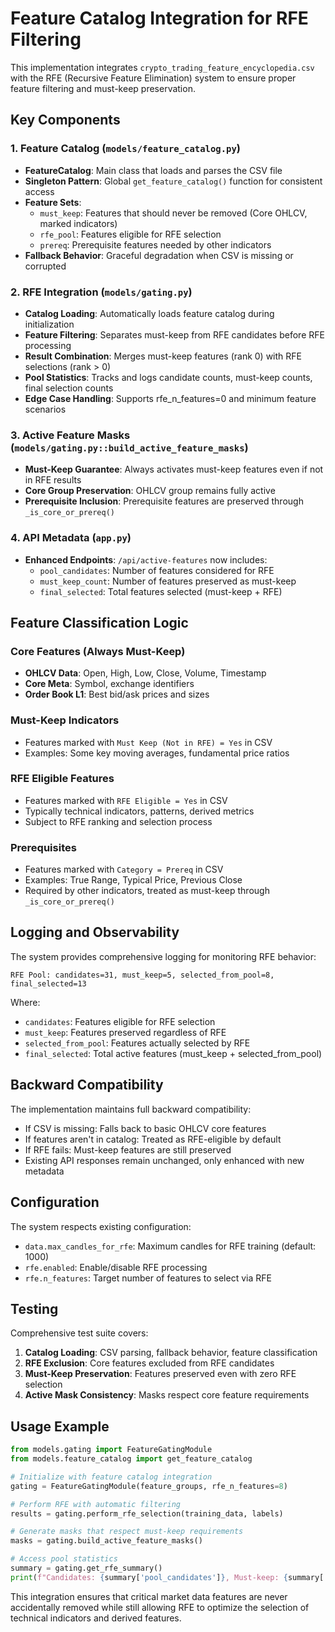 # Feature Catalog Integration for RFE Filtering

This implementation integrates `crypto_trading_feature_encyclopedia.csv` with the RFE (Recursive Feature Elimination) system to ensure proper feature filtering and must-keep preservation.

## Key Components

### 1. Feature Catalog (`models/feature_catalog.py`)
- **FeatureCatalog**: Main class that loads and parses the CSV file
- **Singleton Pattern**: Global `get_feature_catalog()` function for consistent access
- **Feature Sets**: 
  - `must_keep`: Features that should never be removed (Core OHLCV, marked indicators)
  - `rfe_pool`: Features eligible for RFE selection
  - `prereq`: Prerequisite features needed by other indicators
- **Fallback Behavior**: Graceful degradation when CSV is missing or corrupted

### 2. RFE Integration (`models/gating.py`)
- **Catalog Loading**: Automatically loads feature catalog during initialization
- **Feature Filtering**: Separates must-keep from RFE candidates before RFE processing
- **Result Combination**: Merges must-keep features (rank 0) with RFE selections (rank > 0)
- **Pool Statistics**: Tracks and logs candidate counts, must-keep counts, final selection counts
- **Edge Case Handling**: Supports rfe_n_features=0 and minimum feature scenarios

### 3. Active Feature Masks (`models/gating.py::build_active_feature_masks`)
- **Must-Keep Guarantee**: Always activates must-keep features even if not in RFE results
- **Core Group Preservation**: OHLCV group remains fully active
- **Prerequisite Inclusion**: Prerequisite features are preserved through `_is_core_or_prereq()`

### 4. API Metadata (`app.py`)
- **Enhanced Endpoints**: `/api/active-features` now includes:
  - `pool_candidates`: Number of features considered for RFE
  - `must_keep_count`: Number of features preserved as must-keep
  - `final_selected`: Total features selected (must-keep + RFE)

## Feature Classification Logic

### Core Features (Always Must-Keep)
- **OHLCV Data**: Open, High, Low, Close, Volume, Timestamp
- **Core Meta**: Symbol, exchange identifiers
- **Order Book L1**: Best bid/ask prices and sizes

### Must-Keep Indicators
- Features marked with `Must Keep (Not in RFE) = Yes` in CSV
- Examples: Some key moving averages, fundamental price ratios

### RFE Eligible Features
- Features marked with `RFE Eligible = Yes` in CSV
- Typically technical indicators, patterns, derived metrics
- Subject to RFE ranking and selection process

### Prerequisites
- Features marked with `Category = Prereq` in CSV
- Examples: True Range, Typical Price, Previous Close
- Required by other indicators, treated as must-keep through `_is_core_or_prereq()`

## Logging and Observability

The system provides comprehensive logging for monitoring RFE behavior:

```
RFE Pool: candidates=31, must_keep=5, selected_from_pool=8, final_selected=13
```

Where:
- `candidates`: Features eligible for RFE selection
- `must_keep`: Features preserved regardless of RFE
- `selected_from_pool`: Features actually selected by RFE
- `final_selected`: Total active features (must_keep + selected_from_pool)

## Backward Compatibility

The implementation maintains full backward compatibility:
- If CSV is missing: Falls back to basic OHLCV core features
- If features aren't in catalog: Treated as RFE-eligible by default
- If RFE fails: Must-keep features are still preserved
- Existing API responses remain unchanged, only enhanced with new metadata

## Configuration

The system respects existing configuration:
- `data.max_candles_for_rfe`: Maximum candles for RFE training (default: 1000)
- `rfe.enabled`: Enable/disable RFE processing
- `rfe.n_features`: Target number of features to select via RFE

## Testing

Comprehensive test suite covers:
1. **Catalog Loading**: CSV parsing, fallback behavior, feature classification
2. **RFE Exclusion**: Core features excluded from RFE candidates
3. **Must-Keep Preservation**: Features preserved even with zero RFE selection
4. **Active Mask Consistency**: Masks respect core feature requirements

## Usage Example

```python
from models.gating import FeatureGatingModule
from models.feature_catalog import get_feature_catalog

# Initialize with feature catalog integration
gating = FeatureGatingModule(feature_groups, rfe_n_features=8)

# Perform RFE with automatic filtering
results = gating.perform_rfe_selection(training_data, labels)

# Generate masks that respect must-keep requirements  
masks = gating.build_active_feature_masks()

# Access pool statistics
summary = gating.get_rfe_summary()
print(f"Candidates: {summary['pool_candidates']}, Must-keep: {summary['must_keep_count']}")
```

This integration ensures that critical market data features are never accidentally removed while still allowing RFE to optimize the selection of technical indicators and derived features.